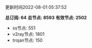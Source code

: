 更新时间2022-08-01 05:37:52

**总订阅: 64**
**总节点: 8593**
**有效节点: 2502**
- ss节点: 551
- v2ray节点: 1801
- trojan节点: 150

